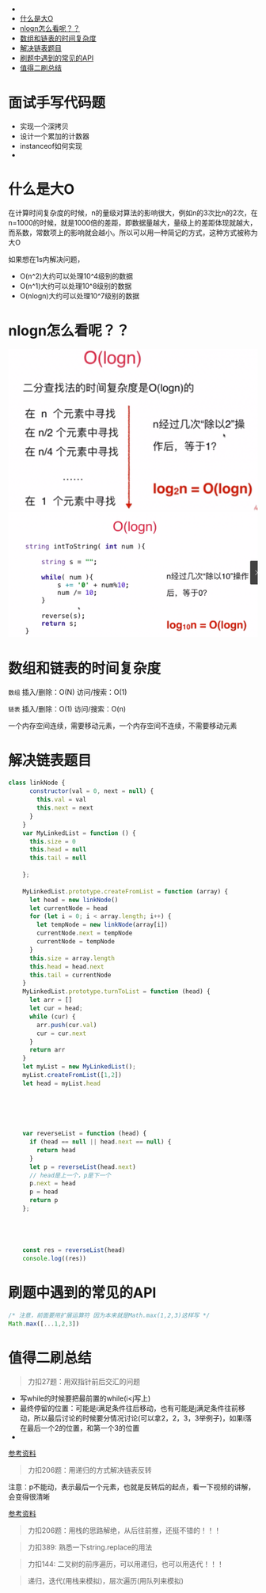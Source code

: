 - [](#)
- [什么是大O](#什么是大o)
- [nlogn怎么看呢？？](#nlogn怎么看呢)
- [数组和链表的时间复杂度](#数组和链表的时间复杂度)
- [解决链表题目](#解决链表题目)
- [刷题中遇到的常见的API](#刷题中遇到的常见的api)
- [值得二刷总结](#值得二刷总结)

# 面试手写代码题
- 实现一个深拷贝
- 设计一个累加的计数器
- instanceof如何实现
- 
# 什么是大O
在计算时间复杂度的时候，n的量级对算法的影响很大，例如n的3次比n的2次，在n=1000的时候，就是1000倍的差距，即数据量越大，量级上的差距体现就越大，而系数，常数项上的影响就会越小。所以可以用一种简记的方式，这种方式被称为大O

如果想在1s内解决问题，
 - O(n^2)大约可以处理10^4级别的数据
 - O(n^1)大约可以处理10^8级别的数据
 - O(nlogn)大约可以处理10^7级别的数据


# nlogn怎么看呢？？
![image](../images/00002.png)
![image](../images/00003.png)

# 数组和链表的时间复杂度
`数组` 插入/删除：O(N) 访问/搜索：O(1)

`链表` 插入/删除：O(1) 访问/搜索：O(n)  

一个内存空间连续，需要移动元素，一个内存空间不连续，不需要移动元素


# 解决链表题目

```js
class linkNode {
      constructor(val = 0, next = null) {
        this.val = val
        this.next = next
      }
    }
    var MyLinkedList = function () {
      this.size = 0
      this.head = null
      this.tail = null

    };

    MyLinkedList.prototype.createFromList = function (array) {
      let head = new linkNode()
      let currentNode = head
      for (let i = 0; i < array.length; i++) {
        let tempNode = new linkNode(array[i])
        currentNode.next = tempNode
        currentNode = tempNode
      }
      this.size = array.length
      this.head = head.next
      this.tail = currentNode
    }
    MyLinkedList.prototype.turnToList = function (head) {
      let arr = []
      let cur = head;
      while (cur) {
        arr.push(cur.val)
        cur = cur.next
      }
      return arr
    }
    let myList = new MyLinkedList();
    myList.createFromList([1,2])
    let head = myList.head





    var reverseList = function (head) {
      if (head == null || head.next == null) {
        return head
      }
      let p = reverseList(head.next)
      // head是上一个，p是下一个
      p.next = head
      p = head
      return p
    };




    const res = reverseList(head)
    console.log((res))
```
# 刷题中遇到的常见的API
```js
/* 注意，前面要用扩展运算符 因为本来就是Math.max(1,2,3)这样写 */
Math.max([...1,2,3])

```
# 值得二刷总结

> 力扣27题：用双指针前后交汇的问题

- 写while的时候要把最前置的while(i<j写上)
- 最终停留的位置：可能是i满足条件往后移动，也有可能是j满足条件往前移动，所以最后讨论的时候要分情况讨论(可以拿2，2，3，3举例子)，如果i落在最后一个2的位置，和第一个3的位置
- 
[参考资料](https://www.bilibili.com/video/BV1sy4y1q79M?p=9&spm_id_from=pageDriver&vd_source=60248c7c7bc979b113e0ac4403b63220)

> 力扣206题：用递归的方式解决链表反转

注意：p不能动，表示最后一个元素，也就是反转后的起点，看一下视频的讲解，会变得很清晰

[参考资料](https://leetcode.cn/problems/reverse-linked-list/solution/shi-pin-jiang-jie-die-dai-he-di-gui-hen-hswxy/)


> 力扣206题：用栈的思路解绝，从后往前推，还挺不错的！！！

> 力扣389: 熟悉一下string.replace的用法

> 力扣144: 二叉树的前序遍历，可以用递归，也可以用迭代！！！

> 递归，迭代(用栈来模拟)，层次遍历(用队列来模拟)
  




































